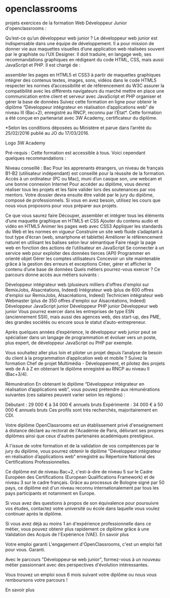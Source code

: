 # openclassrooms
projets exercices de la formation Web Développeur Junior d'openclassrooms :

Qu’est-ce qu’un développeur web junior ?
Le développeur web junior est indispensable dans une équipe de développement. Il a pour mission de donner vie aux maquettes visuelles d’une application web réalisées souvent par le graphiste ou l’UX Designer. Il doit traduire, en langage web, ses recommandations graphiques en rédigeant du code HTML, CSS, mais aussi JavaScript et PHP. Il est chargé de :

assembler les pages en HTML5 et CSS3 à partir de maquettes graphiques
intégrer des contenus textes, images, sons, vidéos dans le code HTML5
respecter les normes d’accessibilité et de référencement du W3C
assurer la compatibilité avec les différents navigateurs du marché
mettre en place une communication entre client et serveur avec JavaScript et PHP
organiser et gérer la base de données
Suivez cette formation en ligne pour obtenir le diplôme “Développeur intégrateur en réalisation d’applications web” de niveau III (Bac+2), enregistré au RNCP, reconnu par l’État*. Cette formation a été conçue en partenariat avec 3W Academy, certificateur du diplôme.

*Selon les conditions déposées au Ministère et parue dans l’arrêté du 25/02/2016 publié au JO du 17/03/2016.

 Logo 3W Academy

Pré-requis :
Cette formation est accessible à tous. Voici cependant quelques recommandations :

Niveau conseillé : Bac
Pour les apprenants étrangers, un niveau de français B1-B2 (utilisateur indépendant) est conseillé pour la réussite de la formation.
Accès à un ordinateur (PC ou Mac), muni d’un casque son, une webcam et une bonne connexion Internet
Pour accéder au diplôme, vous devrez réaliser tous les projets et les faire valider lors des soutenances par vos mentors. Votre dossier devra ensuite être validé par le jury du diplôme, composé de professionnels. Si vous en avez besoin, utilisez les cours que nous vous proposons pour vous préparer aux projets.

Ce que vous saurez faire
Découper, assembler et intégrer tous les éléments d’une maquette graphique en HTML5 et CSS
Ajouter du contenu audio et vidéo en HTML5
Animer les pages web avec CSS3
Appliquer les standards du Web et les normes en vigueur
Construire un site web fluide s’adaptant à tout type d’écran (web, smartphone et tablette)
Améliorer le référencement naturel en utilisant les balises selon leur sémantique
Faire réagir la page web en fonction des actions de l’utilisateur en JavaScript
Se connecter à un service web pour exploiter des données tierces (API)
Programmer en orienté objet
Gérer les comptes utilisateurs
Concevoir un site maintenable grâce à la gestion des erreurs et exceptions
Créer, gérer et afficher le contenu d’une base de données
Quels métiers pourrez-vous exercer ?
Ce parcours donne accès aux métiers suivants :

Développeur intégrateur web (plusieurs milliers d'offres d'emploi sur RemixJobs, Alsacréations, Indeed)
Intégrateur web (plus de 600 offres d'emploi sur RemixJobs, Alsacréations, Indeed)
Technicien intégrateur web
Webmaster (plus de 350 offres d'emploi sur Alsacréations, Indeed)
Développeur JavaScript junior
Développeur PHP junior
Développeur web junior
Vous pourrez exercer dans les entreprises de type ESN (anciennement SSII), mais aussi des agences web, des start-up, des PME, des grandes sociétés ou encore sous le statut d’auto-entrepreneur.

Après quelques années d’expérience, le développeur web junior peut se spécialiser dans un langage de programmation et évoluer vers un poste, plus expert, de développeur JavaScript ou PHP par exemple.

Vous souhaitez aller plus loin et piloter un projet depuis l’analyse de besoin du client à la programmation d’application web et mobile ? Suivez la formation Chef de projet Multimédia - Développement, et pilotez des projets web de A à Z en obtenant le diplôme enregistré au RNCP au niveau II (Bac+3/4).

Rémunération
En obtenant le diplôme “Développeur intégrateur en réalisation d’applications web”, vous pouvez prétendre aux rémunérations suivantes (ces salaires peuvent varier selon les régions) :

Débutant : 29 000 € à 34 000 € annuels bruts
Expérimenté : 34 000 € à 50 000 € annuels bruts
Ces profils sont très recherchés, majoritairement en CDI.

Votre diplôme
OpenClassrooms est un établissement privé d'enseignement à distance déclaré au rectorat de l'Académie de Paris, délivrant ses propres diplômes ainsi que ceux d'autres partenaires académiques prestigieux.

À l'issue de votre formation et de la validation de vos compétences par le jury du diplôme, vous pourrez obtenir le diplôme "Développeur intégrateur en réalisation d’applications web" enregistré au Répertoire National des Certifications Professionnelles.

Ce diplôme est de niveau Bac+2, c'est-à-dire de niveau 5 sur le Cadre Européen des Certifications (European Qualifications Framework) et de niveau 3 sur le cadre français. Grâce au processus de Bologne signé par 50 pays, ce diplôme est d'un niveau reconnu internationalement par tous les pays participants et notamment en Europe.

Si vous avez des questions à propos de son équivalence pour poursuivre vos études, contactez votre université ou école dans laquelle vous voulez continuer après le diplôme.

Si vous avez déjà au moins 1 an d'expérience professionnelle dans ce métier, vous pouvez obtenir plus rapidement ce diplôme grâce à une Validation des Acquis de l'Expérience (VAE). En savoir plus

Votre emploi garanti
L'engagement d'OpenClassrooms, c'est un emploi fait pour vous. Garanti.

Avec le parcours "Développeur·se web junior", formez-vous à un nouveau métier passionnant avec des perspectives d'évolution intéressantes.

Vous trouvez un emploi sous 6 mois suivant votre diplôme ou nous vous remboursons votre parcours !

En savoir plus


